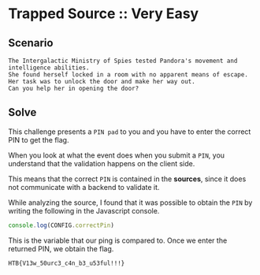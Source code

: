 
# Trapped Source :: Very Easy

## Scenario

```
The Intergalactic Ministry of Spies tested Pandora's movement and intelligence abilities.
She found herself locked in a room with no apparent means of escape. 
Her task was to unlock the door and make her way out. 
Can you help her in opening the door?
```

## Solve

This challenge presents a `PIN pad` to you and you have to enter the correct PIN to get the flag.  

When you look at what the event does when you submit a `PIN`, you understand that the validation happens on the client side. 

This means that the correct `PIN` is contained in the **sources**, since it does not communicate with a backend to validate it. 

While analyzing the source, I found that it was possible to obtain the `PIN` by writing the following in the Javascript console. 

```javascript
console.log(CONFIG.correctPin)
```

This is the variable that our ping is compared to. 
Once we enter the returned PIN, we obtain the flag. 

```
HTB{V13w_50urc3_c4n_b3_u53ful!!!}
```

